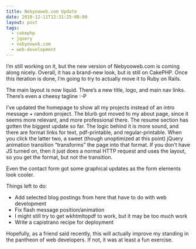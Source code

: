 ```yaml
---
title: Nebyooweb.com Update
date: 2010-12-11T12:31:25-08:00
layout: post
tags:
  - cakephp
  - jquery
  - nebyooweb.com
  - web-development
---
```

I&#8217;m still working on it, but the new version of Nebyooweb.com is coming along nicely. Overall, it has a brand-new look, but is still on CakePHP. Once this iteration is done, I&#8217;m going to try to actually move it to Ruby on Rails.

The main layout is now liquid. There&#8217;s a new title, logo, and main nav links. There&#8217;s even a cheesy tagline :-P

<!--more-->

I&#8217;ve updated the homepage to show all my projects instead of an intro message + random project. The blurb got moved to my about page, since it seems more relevant, and more professional there. The resume section has gotten the biggest update so far. The logic behind it is more sound, and there are format links for text, pdf-printable, and regular-printable. When you click the latter two, a sweet (though unoptimized at this point) jQuery animation transition &#8220;transforms&#8221; the page into that format. If you don&#8217;t have JS turned on, then it just does a normal HTTP request and uses the layout, so you get the format, but not the transition.

Even the contact form got some graphical updates as the form elements look cooler.

Things left to do:

  * Add selected blog postings from here that have to do with web development
  * Fix flash message position/animation
  * I might still try to get wkhtmltopdf to work, but it may be too much work
  * Write a capistrano recipe for deployment

Hopefully, as a friend said recently, this will actually improve my standing in the pantheon of web developers. If not, it was at least a fun exercise.
